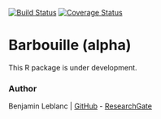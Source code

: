 [![Build Status](https://travis-ci.com/benja0x40/Barbouille.svg?token=pShgRyyyZbvkbZAsmdMo&branch=master)](https://travis-ci.com/benja0x40/Barbouille)
[![Coverage Status](https://codecov.io/gh/benja0x40/Barbouille/branch/master/graph/badge.svg)](https://codecov.io/gh/benja0x40/Barbouille)

Barbouille (alpha)
================================================================================

This R package is under development.

### Author

Benjamin Leblanc |
[GitHub](https://github.com/benja0x40) -
[ResearchGate](https://www.researchgate.net/profile/Benjamin_Leblanc)
